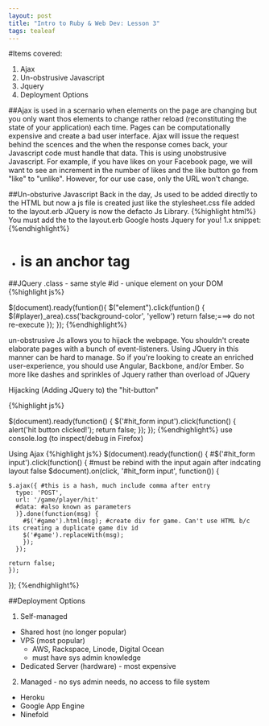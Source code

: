 ```yaml
---
layout: post
title: "Intro to Ruby & Web Dev: Lesson 3"
tags: tealeaf
---
```

#Items covered:
1. Ajax
2. Un-obstrusive Javascript
3. Jquery
4. Deployment Options


##Ajax
is used in a scernario when elements on the page are changing but you only want thos elements
to change rather reload (reconstituting the state of your application) each time.
Pages can be computationally expensive and create a bad user interface.
Ajax will issue the request behind the scences and the when the response comes back, your Javascript code must handle that data.
This is using unobstrusive Javascript. For example, if you have likes on your Facebook page, we will want
to see an increment in the number of likes and the like button go from "like" to "unlike".
However, for our use case, only the URL won't change.

##Un-obsturive Javascript
Back in the day, Js used to be added directly to the HTML but now a js file is created just like
the stylesheet.css file added to the layout.erb
JQuery is now the defacto Js Library.
{%highlight html%}
You must add the <script src="/application.js"></script> to the layout.erb
Google hosts Jquery for you!
1.x snippet: <script src="//ajax.googleapis.com/ajax/libs/jquery/1.11.1/jquery.min.js"></script>
{%endhighlight%}

- # is an anchor tag
##JQuery
.class - same style
 #id - unique element on your DOM
 {%highlight js%}

 $(document).ready(funtion(){
    $("element").click(funtion() {
        $(#player)_area).css('background-color', 'yellow')
        return false;===> do not re-execute
      });
  });
{%endhighlight%}

un-obstrusive Js allows you to hijack the webpage.
You shouldn't create elaborate pages with a bunch of event-listeners.
Using JQuery in this manner can be hard to manage. So if you're looking to create an enriched
user-experience, you should use Angular, Backbone, and/or Ember.
So more like dashes and sprinkles of Jquery rather than overload of JQuery

Hijacking (Adding JQuery to) the "hit-button"

{%highlight js%}

$(document).ready(function() {
  $('#hit_form input').click(function() {
    alert('hit button clicked!');
    return false;
    });
  });
{%endhighlight%}
use console.log (to inspect/debug in Firefox)


Using Ajax
{%highlight js%}
$(document).ready(function() {
  #$('#hit_form input').click(function() { #must be rebind with the input again after indcating layout false
    $document).on(click, '#hit_form input', function()) {

    $.ajax({ #this is a hash, much include comma after entry
      type: 'POST',
      url: '/game/player/hit'
      #data: #also known as parameters
      )}.done(function(msg) {
        #$('#game').html(msg); #create div for game. Can't use HTML b/c its creating a duplicate game div id
        $('#game').replaceWith(msg);
        });
      });

    return false;
    });
  });
{%endhighlight%}


##Deployment Options
1. Self-managed
* Shared host (no longer popular)
* VPS (most popular)
  - AWS, Rackspace, Linode, Digital Ocean
  - must have sys admin knowledge
* Dedicated Server (hardware) - most expensive

2. Managed - no sys admin needs, no access to file system
* Heroku
* Google App Engine
* Ninefold


